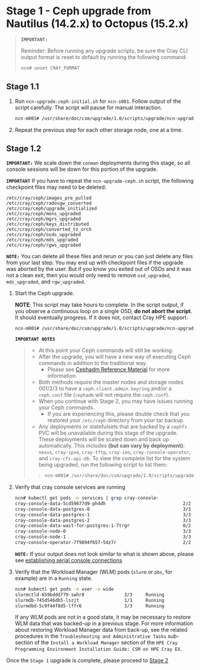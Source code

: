 # Stage 1 - Ceph upgrade from Nautilus (14.2.x) to Octopus (15.2.x)

>**`IMPORTANT:`**
> 
> Reminder: Before running any upgrade scripts, be sure the Cray CLI output format is reset to default by running the following command:
>
>```bash
> ncn# unset CRAY_FORMAT
>```

## Stage 1.1

1. Run `ncn-upgrade-ceph-initial.sh` for `ncn-s001`. Follow output of the script carefully. The script will pause for manual interaction.

    ```bash
    ncn-m001# /usr/share/doc/csm/upgrade/1.0/scripts/upgrade/ncn-upgrade-ceph-initial.sh ncn-s001
    ```

1. Repeat the previous step for each other storage node, one at a time.

## Stage 1.2

**`IMPORTANT:`** We scale down the `conman` deployments during this stage, so all console sessions will be down for this portion of the upgrade.

**`IMPORTANT`** If you have to repeat the `ncn-upgrade-ceph.sh` script, the following checkpoint files may need to be deleted:

```
/etc/cray/ceph/images_pre_pulled
/etc/cray/ceph/radosgw_converted
/etc/cray/ceph/upgrade_initialized
/etc/cray/ceph/mons_upgraded
/etc/cray/ceph/mgrs_upgraded
/etc/cray/ceph/keys_distributed
/etc/cray/ceph/converted_to_orch
/etc/cray/ceph/osds_upgraded
/etc/cray/ceph/mds_upgraded
/etc/cray/ceph/rgws_upgraded
```

**`NOTE:`** You can delete all these files and rerun or you can just delete any files from your last step. You may end up with checkpoint files if the upgrade was aborted by the user. But if you know you exited out of OSDs and it was not a clean exit, then you would only need to remove `osd_upgraded`, `mds_upgraded`, and `rgw_upgraded`.

1. Start the Ceph upgrade.

    **NOTE**: This script may take hours to complete. In the script output, if you observe a continuous loop on a single OSD, **do not abort the script**. It should eventually progress. If it does not, contact Cray HPE support.

    ```bash
    ncn-m001# /usr/share/doc/csm/upgrade/1.0/scripts/upgrade/ncn-upgrade-ceph.sh
    ```

    **`IMPORTANT NOTES`**

    > * At this point your Ceph commands will still be working.
    > * After the upgrade, you will have a new way of executing Ceph commands in addition to the traditional way.
    >     * Please see [Cephadm Reference Material](../../operations/utility_storage/Cephadm_Reference_Material.md) for more information.
    > * Both methods require the master nodes and storage nodes 001/2/3 to have a `ceph.client.admin.keyring` and/or a `ceph.conf` file (`cephadm` will not require the `ceph.conf`).
    > * When you continue with Stage 2, you may have issues running your Ceph commands.
    >     * If you are experiencing this, please double check that you restored your `/etc/ceph` directory from your tar backup.
    > * Any deployments or statefulsets that are backed by a `cephfs` PVC will be unavailable during this stage of the upgrade. These deployments will be scaled down and back up automatically. This includes **(but can vary by deployment)**: `nexus`, `cray-ipxe`, `cray-tftp`, `cray-ims`, `cray-console-operator`, and `cray-cfs-api-db`. To view the complete list for the system being upgraded, run the following script to list them:
    >>
    >>   ```bash
    >>   ncn-m001# /usr/share/doc/csm/upgrade/1.0/scripts/upgrade/list-cephfs-clients.sh
    >>   ```

2. Verify that cray console services are running

    ```bash
    ncn# kubectl get pods -n services | grep cray-console-
    cray-console-data-5cd59677d9-ph4dh                             2/2     Running     0          21h
    cray-console-data-postgres-0                                   3/3     Running     0          21h
    cray-console-data-postgres-1                                   3/3     Running     0          21h
    cray-console-data-postgres-2                                   3/3     Running     0          21h
    cray-console-data-wait-for-postgres-1-7trgr                    0/2     Completed   0          21h
    cray-console-node-0                                            3/3     Running     0          8m36s
    cray-console-node-1                                            3/3     Running     0          7m26s
    cray-console-operator-7f9894f657-5dz7r                         2/2     Running     0          8m34s
    ```

    **`NOTE:`** If your output does not look similar to what is shown above, please see [establishing serial console connections](operations/../../../operations/conman/Establish_a_Serial_Connection_to_NCNs.md)

3. Verify that the Workload Manager (WLM) pods (`slurm` or `pbs`, for example) are in a `Running` state.

    ```bash
    ncn# kubectl get pods -n user -o wide
    slurmctld-659bddd779-swhr8               3/3     Running             0          20h    10.39.3.53    ncn-w001   <none>           <none>
    slurmdb-745d546db5-lszjt                 1/1     Running             1          152d   10.37.2.89    ncn-w003   <none>           <none>
    slurmdbd-5c9f44f8d5-lffr6                3/3     Running             3          118d   10.39.2.128   ncn-w001   <none>           <none>
    ```

    If any WLM pods are not in a good state, it may be necessary to restore WLM data that was backed-up in a previous stage. For more information about restoring Workload Manager data from back-up, see the related procedures in the `Troubleshooting and Administrative Tasks` sub-section of the `Install a Workload Manager` section of the `HPE Cray Programming Environment Installation Guide: CSM on HPE Cray EX`.

Once the `Stage 1` upgrade is complete, please proceed to [Stage 2](Stage_2.md)
